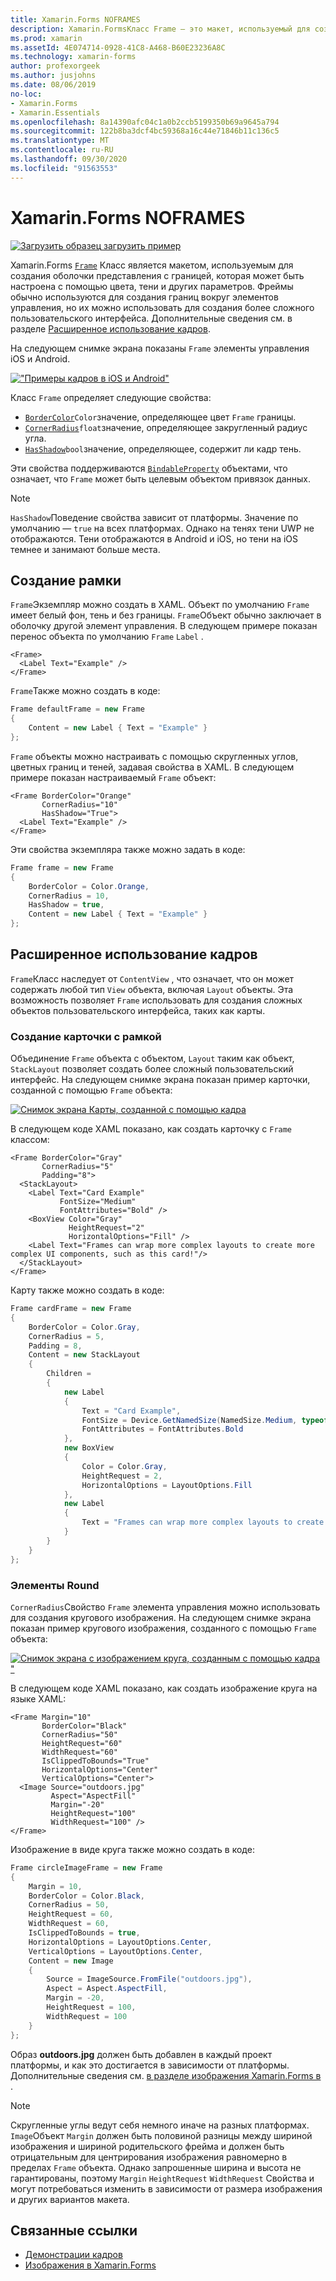```yaml
---
title: Xamarin.Forms NOFRAMES
description: Xamarin.FormsКласс Frame — это макет, используемый для создания оболочки представления или макета с границей, которая может быть настроена с помощью цвета, тени и других параметров.
ms.prod: xamarin
ms.assetId: 4E074714-0928-41C8-A468-B60E23236A8C
ms.technology: xamarin-forms
author: profexorgeek
ms.author: jusjohns
ms.date: 08/06/2019
no-loc:
- Xamarin.Forms
- Xamarin.Essentials
ms.openlocfilehash: 8a14390afc04c1a0b2ccb5199350b69a9645a794
ms.sourcegitcommit: 122b8ba3dcf4bc59368a16c44e71846b11c136c5
ms.translationtype: MT
ms.contentlocale: ru-RU
ms.lasthandoff: 09/30/2020
ms.locfileid: "91563553"
---
```

# <a name="no-locxamarinforms-frame"></a>Xamarin.Forms NOFRAMES

[![Загрузить образец](~/media/shared/download.png) загрузить пример](https://docs.microsoft.com/samples/xamarin/xamarin-forms-samples/userinterface-frame/)

Xamarin.Forms [`Frame`](xref:Xamarin.Forms.Frame) Класс является макетом, используемым для создания оболочки представления с границей, которая может быть настроена с помощью цвета, тени и других параметров. Фреймы обычно используются для создания границ вокруг элементов управления, но их можно использовать для создания более сложного пользовательского интерфейса. Дополнительные сведения см. в разделе [Расширенное использование кадров](#advanced-frame-usage).

На следующем снимке экрана показаны `Frame` элементы управления iOS и Android.

[!["Примеры кадров в iOS и Android"](frame-images/frame-cropped.png)](frame-images/frame-full.png#lightbox "Примеры кадров в iOS и Android")

Класс `Frame` определяет следующие свойства:

* [`BorderColor`](xref:Xamarin.Forms.Frame.BorderColor)`Color`значение, определяющее цвет `Frame` границы.
* [`CornerRadius`](xref:Xamarin.Forms.Frame.CornerRadius)`float`значение, определяющее закругленный радиус угла.
* [`HasShadow`](xref:Xamarin.Forms.Frame.HasShadow)`bool`значение, определяющее, содержит ли кадр тень.

Эти свойства поддерживаются [`BindableProperty`](xref:Xamarin.Forms.BindableProperty) объектами, что означает, что `Frame` может быть целевым объектом привязок данных.

> [!NOTE]
> `HasShadow`Поведение свойства зависит от платформы. Значение по умолчанию — `true` на всех платформах. Однако на тенях тени UWP не отображаются. Тени отображаются в Android и iOS, но тени на iOS темнее и занимают больше места.

## <a name="create-a-frame"></a>Создание рамки

`Frame`Экземпляр можно создать в XAML. Объект по умолчанию `Frame` имеет белый фон, тень и без границы. `Frame`Объект обычно заключает в оболочку другой элемент управления. В следующем примере показан перенос объекта по умолчанию `Frame` `Label` .

```xaml
<Frame>
  <Label Text="Example" />
</Frame>
```

`Frame`Также можно создать в коде:

```csharp
Frame defaultFrame = new Frame
{
    Content = new Label { Text = "Example" }
};
```

`Frame` объекты можно настраивать с помощью скругленных углов, цветных границ и теней, задавая свойства в XAML. В следующем примере показан настраиваемый `Frame` объект:

```xaml
<Frame BorderColor="Orange"
       CornerRadius="10"
       HasShadow="True">
  <Label Text="Example" />
</Frame>
```

Эти свойства экземпляра также можно задать в коде:

```csharp
Frame frame = new Frame
{
    BorderColor = Color.Orange,
    CornerRadius = 10,
    HasShadow = true,
    Content = new Label { Text = "Example" }
};
```

## <a name="advanced-frame-usage"></a>Расширенное использование кадров

`Frame`Класс наследует от `ContentView` , что означает, что он может содержать любой тип `View` объекта, включая `Layout` объекты. Эта возможность позволяет `Frame` использовать для создания сложных объектов пользовательского интерфейса, таких как карты.

### <a name="create-a-card-with-a-frame"></a>Создание карточки с рамкой

Объединение `Frame` объекта с объектом, `Layout` таким как объект, `StackLayout` позволяет создать более сложный пользовательский интерфейс. На следующем снимке экрана показан пример карточки, созданной с помощью `Frame` объекта:

[![Снимок экрана Карты, созданной с помощью кадра](frame-images/frame-card-cropped.png)](frame-images/frame-full.png#lightbox "Снимок экрана Карты, созданной с помощью кадра")

В следующем коде XAML показано, как создать карточку с `Frame` классом:

```xaml
<Frame BorderColor="Gray"
       CornerRadius="5"
       Padding="8">
  <StackLayout>
    <Label Text="Card Example"
           FontSize="Medium"
           FontAttributes="Bold" />
    <BoxView Color="Gray"
             HeightRequest="2"
             HorizontalOptions="Fill" />
    <Label Text="Frames can wrap more complex layouts to create more complex UI components, such as this card!"/>
  </StackLayout>
</Frame>
```

Карту также можно создать в коде:

```csharp
Frame cardFrame = new Frame
{
    BorderColor = Color.Gray,
    CornerRadius = 5,
    Padding = 8,
    Content = new StackLayout
    {
        Children =
        {
            new Label
            {
                Text = "Card Example",
                FontSize = Device.GetNamedSize(NamedSize.Medium, typeof(Label)),
                FontAttributes = FontAttributes.Bold
            },
            new BoxView
            {
                Color = Color.Gray,
                HeightRequest = 2,
                HorizontalOptions = LayoutOptions.Fill
            },
            new Label
            {
                Text = "Frames can wrap more complex layouts to create more complex UI components, such as this card!"
            }
        }
    }
};
```

### <a name="round-elements"></a>Элементы Round

`CornerRadius`Свойство `Frame` элемента управления можно использовать для создания кругового изображения. На следующем снимке экрана показан пример кругового изображения, созданного с помощью `Frame` объекта:

[![Снимок экрана с изображением круга, созданным с помощью кадра "](frame-images/circle-image-cropped.png)](frame-images/frame-full.png#lightbox "Снимок экрана с изображением круга, созданным с помощью рамки")

В следующем коде XAML показано, как создать изображение круга на языке XAML:

```xaml
<Frame Margin="10"
       BorderColor="Black"
       CornerRadius="50"
       HeightRequest="60"
       WidthRequest="60"
       IsClippedToBounds="True"
       HorizontalOptions="Center"
       VerticalOptions="Center">
  <Image Source="outdoors.jpg"
         Aspect="AspectFill"
         Margin="-20"
         HeightRequest="100"
         WidthRequest="100" />
</Frame>
```

Изображение в виде круга также можно создать в коде:

```csharp
Frame circleImageFrame = new Frame
{
    Margin = 10,
    BorderColor = Color.Black,
    CornerRadius = 50,
    HeightRequest = 60,
    WidthRequest = 60,
    IsClippedToBounds = true,
    HorizontalOptions = LayoutOptions.Center,
    VerticalOptions = LayoutOptions.Center,
    Content = new Image
    {
        Source = ImageSource.FromFile("outdoors.jpg"),
        Aspect = Aspect.AspectFill,
        Margin = -20,
        HeightRequest = 100,
        WidthRequest = 100
    }
};
```

Образ **outdoors.jpg** должен быть добавлен в каждый проект платформы, и как это достигается в зависимости от платформы. Дополнительные сведения см. [в разделе изображения Xamarin.Forms в ](~/xamarin-forms/user-interface/images.md).

> [!NOTE]
> Скругленные углы ведут себя немного иначе на разных платформах. `Image`Объект `Margin` должен быть половиной разницы между шириной изображения и шириной родительского фрейма и должен быть отрицательным для центрирования изображения равномерно в пределах `Frame` объекта. Однако запрошенные ширина и высота не гарантированы, поэтому `Margin` `HeightRequest` `WidthRequest` Свойства и могут потребоваться изменить в зависимости от размера изображения и других вариантов макета.

## <a name="related-links"></a>Связанные ссылки

* [Демонстрации кадров](/samples/xamarin/xamarin-forms-samples/userinterface-frame/)
* [Изображения в Xamarin.Forms](~/xamarin-forms/user-interface/images.md)